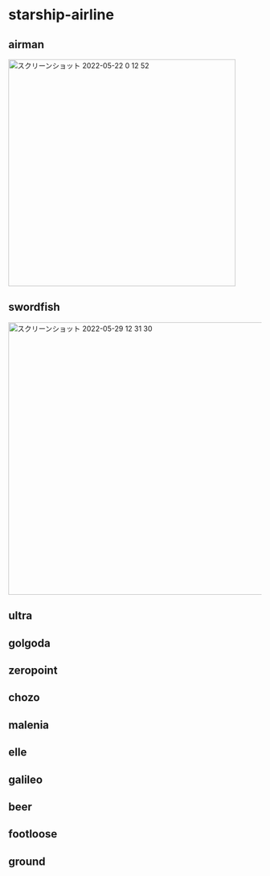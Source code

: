 # starship-airline

## airman
<img width="452" alt="スクリーンショット 2022-05-22 0 12 52" src="https://user-images.githubusercontent.com/42393004/170849560-8106bd4c-b55c-4f43-829e-e4483784bca2.png">

## swordfish
<img width="543" alt="スクリーンショット 2022-05-29 12 31 30" src="https://user-images.githubusercontent.com/42393004/170850792-ff0ba3d1-e675-4b2f-b982-28d37536bdff.png">


## ultra
## golgoda
## zeropoint
## chozo
## malenia
## elle
## galileo
## beer
## footloose
## ground
